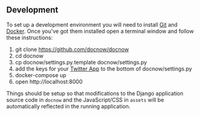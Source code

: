## Development

To set up a development environment you will need to install [Git] and [Docker].
Once you've got them installed open a terminal window and follow these
instructions:

1. git clone https://github.com/docnow/docnow
1. cd docnow
1. cp docnow/settings.py.template docnow/settings.py
1. add the keys for your [Twitter App] to the bottom of docnow/settings.py
1. docker-compose up
1. open http://localhost:8000

Things should be setup so that modifications to the Django application source
code in `docnow` and the JavaScript/CSS in `assets` will be automatically
reflected in the running application.

[Git]: https://git-scm.com/
[Docker]: https://www.docker.com/
[Twitter App]: https://apps.twitter.com
